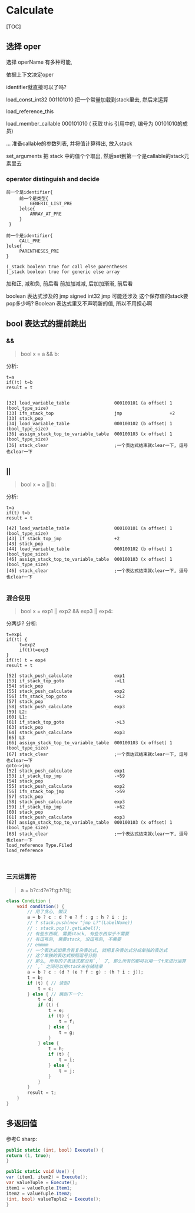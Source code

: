 # Calculate

[TOC]

## 选择 oper

选择 operName 有多种可能,

依据上下文决定oper

identifier就直接可以了吗?

load_const_int32 001101010 把一个常量加载到stack里去, 然后来运算

load_reference_this

load_member_callable 000101010 ( 获取 this 引用中的, 编号为 00101010的成员)

... 准备callable的参数列表, 并将值计算得出, 放入stack

set_arguments 把 stack 中的值个个取出, 然后set到第一个是callable的stack元素里去

### operator distinguish and decide

```text
前一个是identifier{
     前一个是类型{
         GENERIC_LIST_PRE
     }else{
         ARRAY_AT_PRE
     }
 }
 
前一个是identifier{
     CALL_PRE
}else{
     PARENTHESES_PRE
}

(_stack boolean true for call else parentheses
[_stack boolean true for generic else array

```

加和正, 减和负, 前后看
前加加减减, 后加加渐渐, 前后看

boolean 表达式涉及的 jmp signed int32 jmp 可能还涉及 这个保存值的stack要pop多少吗?
Boolean 表达式里又不声明新的值, 所以不用担心啊

## bool 表达式的提前跳出

### &&

> bool x = a && b:


分析:

```text
t=a
if(!t) t=b
result = t
```

```text

[32] load_variable_table                 000100101 (a offset) 1      (bool_type_size)
[33] ifn_stack_top                       jmp                  +2
[33] stack_pop
[34] load_variable_table                 000100102 (b offset) 1      (bool_type_size)
[36] assign_stack_top_to_variable_table  000100103 (x offset) 1      (bool_type_size)
[36] stack_clear                         ;一个表达式结束就clear一下, 逗号也clear一下


```

### ||

> bool x = a || b:


分析:

```text
t=a
if(t) t=b
result = t
```

```text
[42] load_variable_table                 000100101 (a offset) 1      (bool_type_size)
[43] if_stack_top_jmp                    +2
[43] stack_pop
[44] load_variable_table                 000100102 (b offset) 1      (bool_type_size)
[46] assign_stack_top_to_variable_table  000100103 (x offset) 1      (bool_type_size)
[46] stack_clear                         ;一个表达式结束就clear一下, 逗号也clear一下


```

### 混合使用

> bool x = exp1 || exp2 && exp3 || exp4:

分两步?
分析:

```text
t=exp1
if(!t) {
     t=exp2
     if(t)t=exp3
}
if(!t) t = exp4
result = t
```



```
[52] stack_push_calculate                exp1
[53] if_stack_top_goto                   ->L1
[54] stack_pop
[55] stack_push_calculate                exp2
[56] ifn_stack_top_goto                  ->L2
[57] stack_pop
[58] stack_push_calculate                exp3
[59] L2:
[60] L1:
[61] if_stack_top_goto                   ->L3
[63] stack_pop
[64] stack_push_calculate                exp3
[65] L3
[66] assign_stack_top_to_variable_table  000100103 (x offset) 1      (bool_type_size)
[67] stack_clear                         ;一个表达式结束就clear一下, 逗号也clear一下
goto->jmp
[52] stack_push_calculate                exp1
[53] if_stack_top_jmp                    ->59
[54] stack_pop
[55] stack_push_calculate                exp2
[56] ifn_stack_top_jmp                   ->59
[57] stack_pop
[58] stack_push_calculate                exp3
[59] if_stack_top_jmp                    ->62
[60] stack_pop
[61] stack_push_calculate                exp3
[62] assign_stack_top_to_variable_table  000100103 (x offset) 1      (bool_type_size)
[63] stack_clear                         ;一个表达式结束就clear一下, 逗号也clear一下
load_reference Type.Filed
load_reference



```
### 三元运算符

> a = b?c:d?e?f:g:h?i:j;
```java
class Condition {
    void condition() {
        // 用了贪心, 懒汉
        a = b ? c : d ? e ? f : g : h ? i : j;
        // ? stack.push(new "jmp L?"(LabelName))
        // : stack.pop().getLabel();
        // 有些东西啊, 需要stack, 有些东西似乎不需要
        // 有逗号的, 需要stack, 没逗号的, 不需要
        // emmmm
        // 一个表达式如果含有复杂表达式, 就把复杂表达式分成单独的表达式
        // 这个单独的表达式按照逗号分割
        // 那么, 所有的子表达式都没有`,` 了, 那么所有的都可以用一个t来进行运算
        // `,` 之间可以用stack来存储结果
        a = b ? c : (d ? (e ? f : g) : (h ? i : j));
        t = b;
        if (t) { // 读到?
            t = c;
        } else { // 跳到下一个:
            t = d;
            if (t) {
                t = e;
                if (t) {
                    t = f;
                } else {
                    t = g;
                }
            } else {
                t = h;
                if (t) {
                    t = i;
                } else {
                    t = j;
                }
            }
        }
        result = t;
    }
}
```
## 多返回值

参考C sharp:

```C#
public static (int, bool) Execute() {
return (1, true);
}

public static void Use() {
var (item1, item2) = Execute();
var valueTuple = Execute();
item1 = valueTuple.Item1;
item2 = valueTuple.Item2;
(int, bool) valueTuple2 = Execute();
}
```